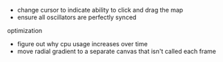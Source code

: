 * change cursor to indicate ability to click and drag the map
* ensure all oscillators are perfectly synced

optimization
* figure out why cpu usage increases over time
* move radial gradient to a separate canvas that isn't called each frame
